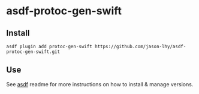 # asdf-protoc-gen-swift

## Install
```
asdf plugin add protoc-gen-swift https://github.com/jason-lhy/asdf-protoc-gen-swift.git
```

## Use
See [asdf](https://github.com/asdf-vm/asdf) readme for more instructions on how to install & manage versions.
